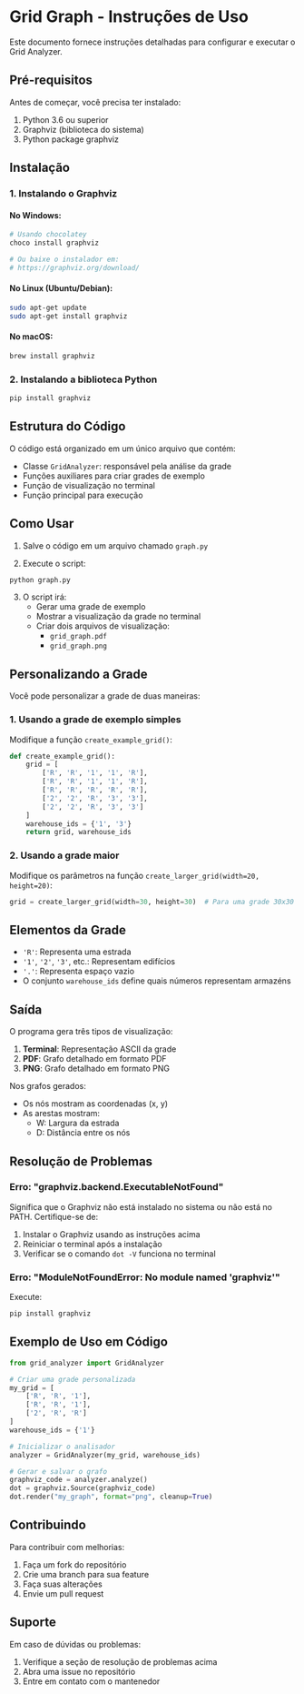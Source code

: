 # Grid Graph - Instruções de Uso

Este documento fornece instruções detalhadas para configurar e executar o Grid Analyzer.

## Pré-requisitos

Antes de começar, você precisa ter instalado:

1. Python 3.6 ou superior
2. Graphviz (biblioteca do sistema)
3. Python package graphviz

## Instalação

### 1. Instalando o Graphviz

#### No Windows:
```bash
# Usando chocolatey
choco install graphviz

# Ou baixe o instalador em:
# https://graphviz.org/download/
```

#### No Linux (Ubuntu/Debian):
```bash
sudo apt-get update
sudo apt-get install graphviz
```

#### No macOS:
```bash
brew install graphviz
```

### 2. Instalando a biblioteca Python
```bash
pip install graphviz
```

## Estrutura do Código

O código está organizado em um único arquivo que contém:

- Classe `GridAnalyzer`: responsável pela análise da grade
- Funções auxiliares para criar grades de exemplo
- Função de visualização no terminal
- Função principal para execução

## Como Usar

1. Salve o código em um arquivo chamado `graph.py`

2. Execute o script:
```bash
python graph.py
```

3. O script irá:
   - Gerar uma grade de exemplo
   - Mostrar a visualização da grade no terminal
   - Criar dois arquivos de visualização:
     - `grid_graph.pdf`
     - `grid_graph.png`

## Personalizando a Grade

Você pode personalizar a grade de duas maneiras:

### 1. Usando a grade de exemplo simples

Modifique a função `create_example_grid()`:

```python
def create_example_grid():
    grid = [
        ['R', 'R', '1', '1', 'R'],
        ['R', 'R', '1', '1', 'R'],
        ['R', 'R', 'R', 'R', 'R'],
        ['2', '2', 'R', '3', '3'],
        ['2', '2', 'R', '3', '3']
    ]
    warehouse_ids = {'1', '3'}
    return grid, warehouse_ids
```

### 2. Usando a grade maior

Modifique os parâmetros na função `create_larger_grid(width=20, height=20)`:

```python
grid = create_larger_grid(width=30, height=30)  # Para uma grade 30x30
```

## Elementos da Grade

- `'R'`: Representa uma estrada
- `'1'`, `'2'`, `'3'`, etc.: Representam edifícios
- `'.'`: Representa espaço vazio
- O conjunto `warehouse_ids` define quais números representam armazéns

## Saída

O programa gera três tipos de visualização:

1. **Terminal**: Representação ASCII da grade
2. **PDF**: Grafo detalhado em formato PDF
3. **PNG**: Grafo detalhado em formato PNG

Nos grafos gerados:
- Os nós mostram as coordenadas (x, y)
- As arestas mostram:
  - W: Largura da estrada
  - D: Distância entre os nós

## Resolução de Problemas

### Erro: "graphviz.backend.ExecutableNotFound"
Significa que o Graphviz não está instalado no sistema ou não está no PATH. Certifique-se de:
1. Instalar o Graphviz usando as instruções acima
2. Reiniciar o terminal após a instalação
3. Verificar se o comando `dot -V` funciona no terminal

### Erro: "ModuleNotFoundError: No module named 'graphviz'"
Execute:
```bash
pip install graphviz
```

## Exemplo de Uso em Código

```python
from grid_analyzer import GridAnalyzer

# Criar uma grade personalizada
my_grid = [
    ['R', 'R', '1'],
    ['R', 'R', '1'],
    ['2', 'R', 'R']
]
warehouse_ids = {'1'}

# Inicializar o analisador
analyzer = GridAnalyzer(my_grid, warehouse_ids)

# Gerar e salvar o grafo
graphviz_code = analyzer.analyze()
dot = graphviz.Source(graphviz_code)
dot.render("my_graph", format="png", cleanup=True)
```

## Contribuindo

Para contribuir com melhorias:

1. Faça um fork do repositório
2. Crie uma branch para sua feature
3. Faça suas alterações
4. Envie um pull request

## Suporte

Em caso de dúvidas ou problemas:
1. Verifique a seção de resolução de problemas acima
2. Abra uma issue no repositório
3. Entre em contato com o mantenedor
